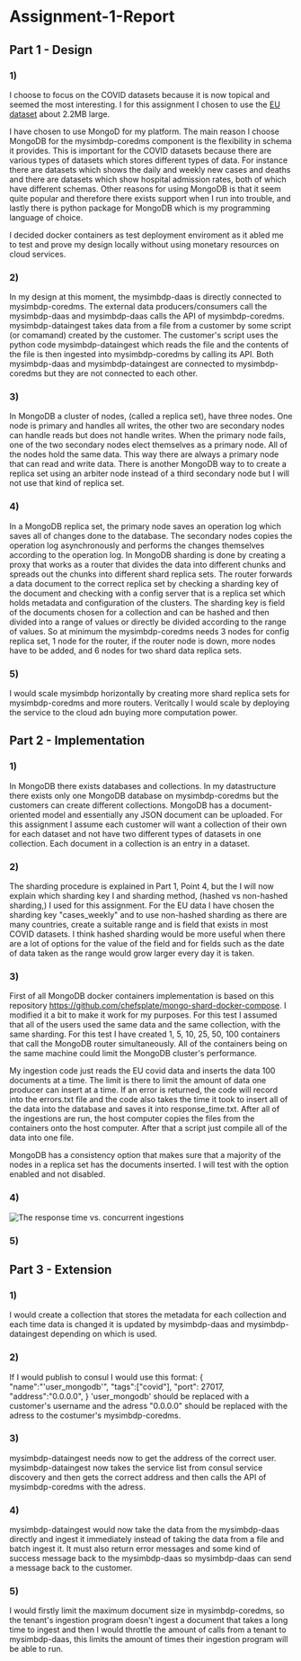 # Assignment-1-Report

## Part 1 - Design 

### 1)
I choose to focus on the COVID datasets because it is now topical and seemed the most interesting. I for this assignment I chosen to use the [EU dataset](https://data.europa.eu/euodp/en/data/dataset/covid-19-coronavirus-data) about 2.2MB large.

I have chosen to use MongoD for my platform. The main reason I choose MongoDB for the mysimbdp-coredms component is the flexibility in schema it provides. This is important for the COVID datasets because there are various types of datasets which stores different types of data. For instance there are datasets which shows the daily and weekly new cases and deaths and there are datasets which show hospital admission rates, both of which have different schemas.  Other reasons for using MongoDB is that it seem quite popular and therefore there exists support when I run into trouble, and lastly there is python package for MongoDB which is my programming language of choice.

I decided docker containers as test deployment enviroment as it abled me to test and prove my design locally without using monetary resources on cloud services.

### 2)
In my design at this moment, the mysimbdp-daas is directly connected to mysimbdp-coredms. The external data producers/consumers call the mysimbdp-daas and mysimbdp-daas calls the API of mysimbdp-coredms. mysimbdp-dataingest takes data from a file from a customer by some script (or comamand) created by the customer. The customer's script uses the python code mysimbdp-dataingest which reads the file and the contents of the file is then ingested into mysimbdp-coredms by calling its API. Both mysimbdp-daas and mysimbdp-dataingest are connected to mysimbdp-coredms but they are not connected to each other.

### 3)
In MongoDB a cluster of nodes, (called a replica set), have three nodes. One node is primary and handles all writes, the other two are secondary nodes can handle reads but does not handle writes. When the primary node fails, one of the two secondary nodes elect themselves as a primary node. All of the nodes hold the same data. This way there are always a primary node that can read and write data. There is another MongoDB way to to create a replica set using an arbiter node instead of a third secondary node but I will not use that kind of replica set.

### 4)
In a MongoDB replica set, the primary node saves an operation log which saves all of changes done to the database. The secondary nodes copies the operation log asynchronously and performs the changes themselves according to the operation log. In MongoDB sharding is done by creating a proxy that works as a router that divides the data into different chunks and spreads out the chunks into different shard replica sets. The router forwards a data document to the correct replica set by checking a sharding key of the document and checking with a config server that is a replica set which holds metadata and configuration of the clusters. The sharding key is field of the documents chosen for a collection and can be hashed and then divided into a range of values or directly be divided according to the range of values. So at minimum the mysimbdp-coredms needs 3 nodes for config replica set, 1 node for the router, if the router node is down, more nodes have to be added, and 6 nodes for two shard data replica sets. 

### 5)
I would scale mysimbdp horizontally by creating more shard replica sets for mysimbdp-coredms and more routers. Veritcally I would scale by deploying the service to the cloud adn buying more computation power. 

## Part 2 - Implementation 

### 1)
In MongoDB there exists databases and collections. In my datastructure there exists only one MongoDB database on mysimbdp-coredms but the customers can create different collections. MongoDB has a document-oriented model and essentially any JSON document can be uploaded. For this assignment I assume each customer will want a collection of their own for each dataset and not have two different types of datasets in one collection. Each document in a collection is an entry in a dataset. 

### 2)
The sharding procedure is explained in Part 1, Point 4, but the I will now explain which sharding key I and sharding method, (hashed vs non-hashed sharding,) I used for this assignment. For the EU data I have chosen the sharding key "cases_weekly" and to use non-hashed sharding as there are many countries, create a suitable range and is field that exists in most COVID datasets. I think hashed sharding would be more useful when there are a lot of options for the value of the field and for fields such as the date of data taken as the range would grow larger every day it is taken.

### 3)
First of all MongoDB docker containers implementation is based on this repository https://github.com/chefsplate/mongo-shard-docker-compose. I modified it a bit to make it work for my purposes. For this test I assumed that all of the users used the same data and the same collection, with the same sharding. For this test I have created 1, 5, 10, 25, 50, 100 containers that call the MongoDB router simultaneously. All of the containers being on the same machine could limit the MongoDB cluster's performance. 

My ingestion code just reads the EU covid data and inserts the data 100 documents at a time. The limit is there to limit the amount of data one producer can insert at a time. If an error is returned, the code will record into the errors.txt file and the code also takes the time it took to insert all of the data into the database and saves it into response_time.txt. After all of the ingestions are run, the host computer copies the files from the containers onto the host computer. After that a script just compile all of the data into one file. 

MongoDB has a consistency option that makes sure that a majority of the nodes in a replica set has the documents inserted. I will test with the option enabled and not disabled.

### 4)
![The response time vs. concurrent ingestions]( "Title")


### 5)



## Part 3 - Extension 

### 1)
I would create a collection that stores the metadata for each collection and each time data is changed it is updated by mysimbdp-daas and mysimbdp-dataingest depending on which is used.

### 2)
If I would publish to consul I would use this format:
{
  "name":"'user_mongodb'",
  "tags":["covid"],
  "port": 27017,
  "address":"0.0.0.0",
}
'user_mongodb' should be replaced with a customer's username and the adress "0.0.0.0" should be replaced with the adress to the costumer's mysimbdp-coredms.

### 3)
mysimbdp-dataingest needs now to get the address of the correct user. mysimbdp-dataingest now takes the service list from consul service discovery and then gets the correct address and then calls the API of mysimbdp-coredms with the adress.

### 4)
mysimbdp-dataingest would now take the data from the mysimbdp-daas directly and ingest it immediately instead of taking the data from a file and batch ingest it. It must also return error messages and some kind of success message back to the mysimbdp-daas so mysimbdp-daas can send a message back to the customer.

### 5)
I would firstly limit the maximum document size in mysimbdp-coredms, so the tenant's ingestion program doesn't ingest a document that takes a long time to ingest and then I would throttle the amount of calls from a tenant to mysimbdp-daas, this limits the amount of times their ingestion program will be able to run.  
